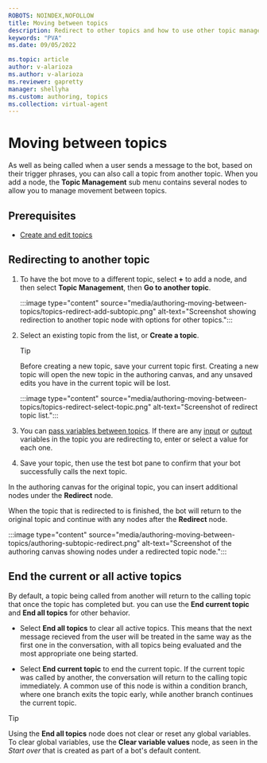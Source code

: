 ```yaml
---
ROBOTS: NOINDEX,NOFOLLOW
title: Moving between topics
description: Redirect to other topics and how to use other topic management nodes.
keywords: "PVA"
ms.date: 09/05/2022

ms.topic: article
author: v-alarioza
ms.author: v-alarioza
ms.reviewer: gapretty
manager: shellyha
ms.custom: authoring, topics
ms.collection: virtual-agent
---
```


# Moving between topics

As well as being called when a user sends a message to the bot, based on their trigger phrases, you can also call a topic from another topic. When you add a node, the **Topic Management** sub menu contains several nodes to allow you to manage movement between topics.

## Prerequisites

- [Create and edit topics](authoring-create-edit-topics.md)

## Redirecting to another topic

1. To have the bot move to a different topic, select **+** to add a node, and then select **Topic Management**, then **Go to another topic**.

    :::image type="content" source="media/authoring-moving-between-topics/topics-redirect-add-subtopic.png" alt-text="Screenshot showing redirection to another topic node with options for other topics.":::

1. Select an existing topic from the list, or **Create a topic**.

    > [!TIP]
    > Before creating a new topic, save your current topic first.
    > Creating a new topic will open the new topic in the authoring canvas, and any unsaved edits you have in the current topic will be lost.

    :::image type="content" source="media/authoring-moving-between-topics/topics-redirect-select-topic.png" alt-text="Screenshot of redirect topic list.":::

2. You can [pass variables between topics](authoring-variables.md#passing-variables-between-topics). If there are any [input](/authoring-variables.md#receive-values-from-other-topics) or [output](/authoring-variables.md#return-values-to-original-topics) variables in the topic you are redirecting to, enter or select a value for each one. 

3. Save your topic, then use the test bot pane to confirm that your bot successfully calls the next topic.

In the authoring canvas for the original topic, you can insert additional nodes under the **Redirect** node.

When the topic that is redirected to is finished, the bot will return to the original topic and continue with any nodes after the **Redirect** node.

:::image type="content" source="media/authoring-moving-between-topics/authoring-subtopic-redirect.png" alt-text="Screenshot of the authoring canvas showing nodes under a redirected topic node.":::

## End the current or all active topics

By default, a topic being called from another will return to the calling topic that once the topic has completed but. you can use the **End current topic** and **End all topics** for other behavior.

   - Select **End all topics** to clear all active topics. This means that the next message recieved from the user will be treated in the same way as the first one in the conversation, with all topics being evaluated and the most appropriate one being started. 

   - Select **End current topic** to end the current topic. If the current topic was called by another, the conversation will return to the calling topic immediately. A common use of this node is within a condition branch, where one branch exits the topic early, while another branch continues the current topic.

> [!TIP]
> Using the **End all topics** node does not clear or reset any global variables. To clear global variables, use the **Clear variable values** node, as seen in the _Start over_ that is created as part of a bot's default content.